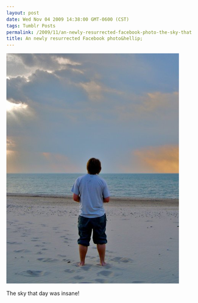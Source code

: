 ```yaml
---
layout: post
date: Wed Nov 04 2009 14:38:00 GMT-0600 (CST)
tags: Tumblr Posts
permalink: /2009/11/an-newly-resurrected-facebook-photo-the-sky-that
title: An newly resurrected Facebook photo&hellip;
---
```


![](/public/assets/tumblr/tumblr_kslqouUGE51qa4klho1_500.jpg)

The sky that day was insane!